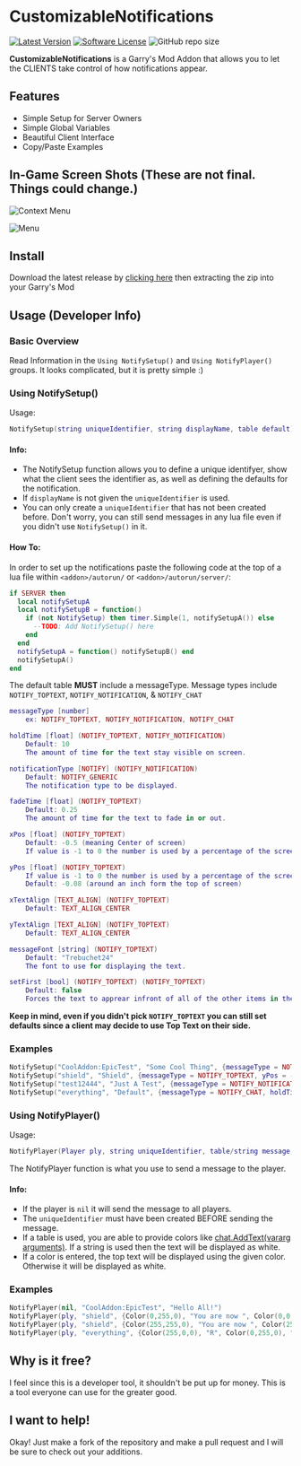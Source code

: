 # CustomizableNotifications

[![Latest Version](https://img.shields.io/github/release/RyanTheTechMan/CustomizableNotifications.svg?style=flat-square)](https://github.com/RyanTheTechMan/CustomizableNotifications/releases)
[![Software License](https://img.shields.io/badge/license-CC--BY--SA--4.0-brightgreen.svg?style=flat-square)](https://github.com/RyanTheTechMan/CustomizableNotifications/blob/master/LICENSE.md)
![GitHub repo size](https://img.shields.io/github/repo-size/RyanTheTechMan/CustomizableNotifications?label=Size&style=flat-square)

**CustomizableNotifications** is a Garry's Mod Addon that allows you to let the CLIENTS take control of how notifications appear.

## Features

-   Simple Setup for Server Owners
-   Simple Global Variables
-   Beautiful Client Interface
-   Copy/Paste Examples

## In-Game Screen Shots (These are not final. Things could change.)
![Context Menu](https://i.gyazo.com/0942831afa869b4fb79987f6acbf3d8c.png)

![Menu](https://i.gyazo.com/931a6af5f36294780126613b2aad6b08.png)

## Install
Download the latest release by [clicking here](https://github.com/RyanTheTechMan/CustomizableNotifications/releases/latest/download/customizable_notifications.zip) then extracting the zip into your Garry's Mod

## Usage (Developer Info)
### Basic Overview
Read Information in the `Using NotifySetup()` and `Using NotifyPlayer()` groups. It looks complicated, but it is pretty simple :)

### Using NotifySetup()
Usage:
```lua
NotifySetup(string uniqueIdentifier, string displayName, table default)
```
#### Info:
- The NotifySetup function allows you to define a unique identifyer, show what the client sees the identifier as, as well as defining the defaults for the notification.
- If `displayName` is not given the `uniqueIdentifier` is used.
- You can only create a `uniqueIdentifier` that has not been created before. Don't worry, you can still send messages in any lua file even if you didn't use `NotifySetup()` in it.

#### How To:
In order to set up the notifications paste the following code at the top of a lua file within `<addon>/autorun/` or `<addon>/autorun/server/`:
```lua
if SERVER then
  local notifySetupA
  local notifySetupB = function()
    if (not NotifySetup) then timer.Simple(1, notifySetupA()) else
      --TODO: Add NotifySetup() here 
    end
  end
  notifySetupA = function() notifySetupB() end
  notifySetupA()
end
```

The default table **MUST** include a messageType. Message types include `NOTIFY_TOPTEXT`, `NOTIFY_NOTIFICATION`, & `NOTIFY_CHAT`
```lua
messageType [number]
	ex: NOTIFY_TOPTEXT, NOTIFY_NOTIFICATION, NOTIFY_CHAT

holdTime [float] (NOTIFY_TOPTEXT, NOTIFY_NOTIFICATION)
	Default: 10
	The amount of time for the text stay visible on screen.

notificationType [NOTIFY] (NOTIFY_NOTIFICATION)
	Default: NOTIFY_GENERIC
	The notification type to be displayed.

fadeTime [float] (NOTIFY_TOPTEXT)
	Default: 0.25
	The amount of time for the text to fade in or out.

xPos [float] (NOTIFY_TOPTEXT)
	Default: -0.5 (meaning Center of screen)
	If value is -1 to 0 the number is used by a percentage of the screen.

yPos [float] (NOTIFY_TOPTEXT)
	If value is -1 to 0 the number is used by a percentage of the screen.
	Default: -0.08 (around an inch form the top of screen)

xTextAlign [TEXT_ALIGN] (NOTIFY_TOPTEXT)
	Default: TEXT_ALIGN_CENTER

yTextAlign [TEXT_ALIGN] (NOTIFY_TOPTEXT)
	Default: TEXT_ALIGN_CENTER

messageFont [string] (NOTIFY_TOPTEXT)
	Default: "Trebuchet24"
	The font to use for displaying the text.

setFirst [bool] (NOTIFY_TOPTEXT) (NOTIFY_TOPTEXT)
	Default: false
	Forces the text to apprear infront of all of the other items in the list.
```

**Keep in mind, even if you didn't pick `NOTIFY_TOPTEXT` you can still set defaults since a client may decide to use Top Text on their side.**

### Examples
```lua
NotifySetup("CoolAddon:EpicTest", "Some Cool Thing", {messageType = NOTIFY_CHAT})
NotifySetup("shield", "Shield", {messageType = NOTIFY_TOPTEXT, yPos = -0.5, holdTime = 12})
NotifySetup("test12444", "Just A Test", {messageType = NOTIFY_NOTIFICATION, xPos = 10, xTextAlign = TEXT_ALIGN_LEFT, messageFont = Trebuchet18, setFirst = true, holdTime = 5})
NotifySetup("everything", "Default", {messageType = NOTIFY_CHAT, holdTime = 10, notificationType = NOTIFY_GENERIC, fadeTime = 0.25, xPos = -0.5, yPos = -0.08, xTextAlign = TEXT_ALIGN_CENTER, yTextAlign = TEXT_ALIGN_CENTER, messageFont = "Trebuchet24", setFirst = false})
```

### Using NotifyPlayer()
Usage:
```lua
NotifyPlayer(Player ply, string uniqueIdentifier, table/string message, <Color> topTextColor)
```
The NotifyPlayer function is what you use to send a message to the player.

#### Info:
- If the player is `nil` it will send the message to all players.
- The `uniqueIdentifier` must have been created BEFORE sending the message.
- If a table is used, you are able to provide colors like [chat.AddText(vararg arguments)](https://wiki.facepunch.com/gmod/chat.AddText). If a string is used then the text will be displayed as white.
- If a color is entered, the top text will be displayed using the given color. Otherwise it will be displayed as white.

### Examples
```lua
NotifyPlayer(nil, "CoolAddon:EpicTest", "Hello All!")
NotifyPlayer(ply, "shield", {Color(0,255,0), "You are now ", Color(0,0,255), "shielded"}, Color(0,0,255))
NotifyPlayer(ply, "shield", {Color(255,255,0), "You are now ", Color(255,0,0), "unshielded"}, Color(255,0,0))
NotifyPlayer(ply, "everything", {Color(255,0,0), "R", Color(0,255,0), "G", Color(0,0,255), "B", Color(255,255,255), "!"})
```

## Why is it free?
I feel since this is a developer tool, it shouldn't be put up for money. This is a tool everyone can use for the greater good.

## I want to help!
Okay! Just make a fork of the repository and make a pull request and I will be sure to check out your additions.
